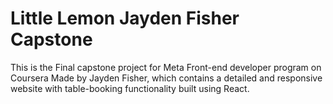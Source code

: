 # Little Lemon Jayden Fisher Capstone
 This is the Final capstone project for Meta Front-end developer program on Coursera Made by Jayden Fisher, which contains a detailed and responsive website with table-booking functionality built using React.
